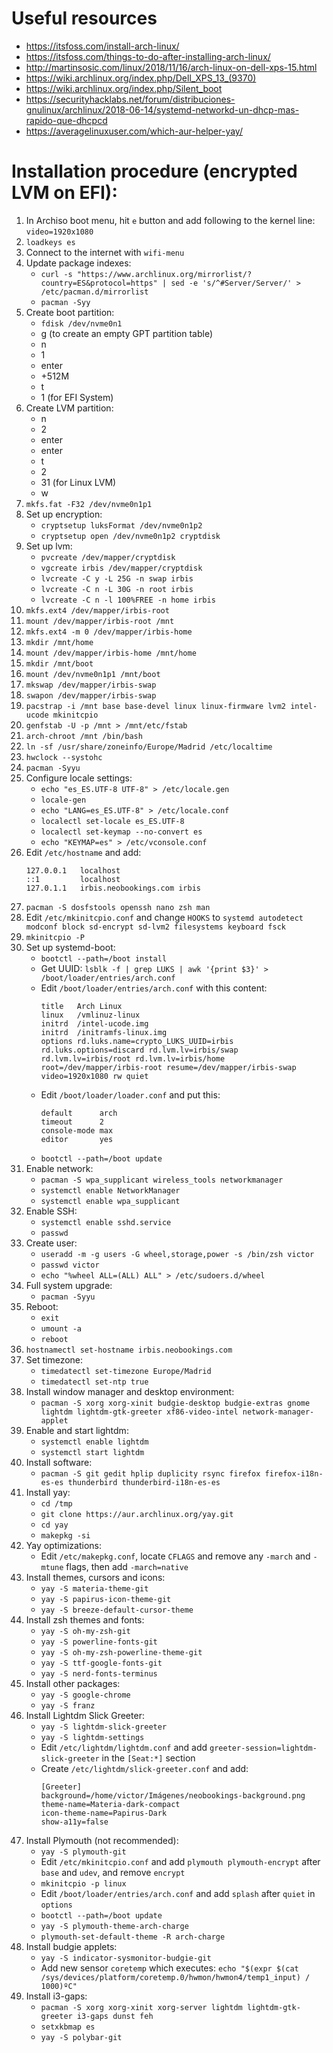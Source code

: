# Useful resources
* https://itsfoss.com/install-arch-linux/
* https://itsfoss.com/things-to-do-after-installing-arch-linux/
* http://martinsosic.com/linux/2018/11/16/arch-linux-on-dell-xps-15.html
* https://wiki.archlinux.org/index.php/Dell_XPS_13_(9370)
* https://wiki.archlinux.org/index.php/Silent_boot
* https://securityhacklabs.net/forum/distribuciones-gnulinux/archlinux/2018-06-14/systemd-networkd-un-dhcp-mas-rapido-que-dhcpcd
* https://averagelinuxuser.com/which-aur-helper-yay/

# Installation procedure (encrypted LVM on EFI):
  1. In Archiso boot menu, hit `e` button and add following to the kernel line: `video=1920x1080`
  1. `loadkeys es`
  1. Connect to the internet with `wifi-menu`
  1. Update package indexes:
        * `curl -s "https://www.archlinux.org/mirrorlist/?country=ES&protocol=https" | sed -e 's/^#Server/Server/' > /etc/pacman.d/mirrorlist`
        * `pacman -Syy`
  1. Create boot partition:
        * `fdisk /dev/nvme0n1`
        * g (to create an empty GPT partition table)
        * n
        * 1
        * enter
        * +512M
        * t
        * 1 (for EFI System)
  1. Create LVM partition:
        * n
        * 2
        * enter
        * enter
        * t
        * 2
        * 31 (for Linux LVM)
        * w
  1. `mkfs.fat -F32 /dev/nvme0n1p1`
  1. Set up encryption:
        * `cryptsetup luksFormat /dev/nvme0n1p2`
        * `cryptsetup open /dev/nvme0n1p2 cryptdisk`
  1. Set up lvm:
        * `pvcreate /dev/mapper/cryptdisk`
        * `vgcreate irbis /dev/mapper/cryptdisk`
        * `lvcreate -C y -L 25G -n swap irbis`
        * `lvcreate -C n -L 30G -n root irbis`
        * `lvcreate -C n -l 100%FREE -n home irbis`
  1. `mkfs.ext4 /dev/mapper/irbis-root`
  1. `mount /dev/mapper/irbis-root /mnt`
  1. `mkfs.ext4 -m 0 /dev/mapper/irbis-home`
  1. `mkdir /mnt/home`
  1. `mount /dev/mapper/irbis-home /mnt/home`
  1. `mkdir /mnt/boot`
  1. `mount /dev/nvme0n1p1 /mnt/boot`
  1. `mkswap /dev/mapper/irbis-swap`
  1. `swapon /dev/mapper/irbis-swap`
  1. `pacstrap -i /mnt base base-devel linux linux-firmware lvm2 intel-ucode mkinitcpio`
  1. `genfstab -U -p /mnt > /mnt/etc/fstab`
  1. `arch-chroot /mnt /bin/bash`
  1. `ln -sf /usr/share/zoneinfo/Europe/Madrid /etc/localtime`
  1. `hwclock --systohc`
  1. `pacman -Syyu`
  1. Configure locale settings:
        * `echo "es_ES.UTF-8 UTF-8" > /etc/locale.gen`
        * `locale-gen`
        * `echo "LANG=es_ES.UTF-8" > /etc/locale.conf`
        * `localectl set-locale es_ES.UTF-8`
        * `localectl set-keymap --no-convert es`
        * `echo "KEYMAP=es" > /etc/vconsole.conf`
  1. Edit `/etc/hostname` and add:
        ```
        127.0.0.1   localhost
        ::1         localhost
        127.0.1.1	irbis.neobookings.com irbis
        ```
  1. `pacman -S dosfstools openssh nano zsh man`
  1. Edit `/etc/mkinitcpio.conf` and change `HOOKS` to `systemd autodetect modconf block sd-encrypt sd-lvm2 filesystems keyboard fsck`
  1. `mkinitcpio -P`
  1. Set up systemd-boot:
        * `bootctl --path=/boot install`
        * Get UUID: `lsblk -f | grep LUKS | awk '{print $3}' > /boot/loader/entries/arch.conf`
        * Edit `/boot/loader/entries/arch.conf` with this content:
            ```
            title   Arch Linux
            linux   /vmlinuz-linux
            initrd  /intel-ucode.img
            initrd  /initramfs-linux.img
            options rd.luks.name=crypto_LUKS_UUID=irbis rd.luks.options=discard rd.lvm.lv=irbis/swap rd.lvm.lv=irbis/root rd.lvm.lv=irbis/home root=/dev/mapper/irbis-root resume=/dev/mapper/irbis-swap video=1920x1080 rw quiet
            ```
        * Edit `/boot/loader/loader.conf` and put this:
            ```
            default      arch
            timeout      2
            console-mode max
            editor       yes
            ```
        * `bootctl --path=/boot update`
  1. Enable network:
        * `pacman -S wpa_supplicant wireless_tools networkmanager`
        * `systemctl enable NetworkManager`
        * `systemctl enable wpa_supplicant`
  1. Enable SSH:
        * `systemctl enable sshd.service`
        * `passwd`
  1. Create user:
        * `useradd -m -g users -G wheel,storage,power -s /bin/zsh victor`
        * `passwd victor`
        * `echo "%wheel ALL=(ALL) ALL" > /etc/sudoers.d/wheel`
  1. Full system upgrade:
        * `pacman -Syyu`
  1. Reboot:
        * `exit`
        * `umount -a`
        * `reboot`
  1. `hostnamectl set-hostname irbis.neobookings.com`
  1. Set timezone:
        * `timedatectl set-timezone Europe/Madrid`
        * `timedatectl set-ntp true`
  1. Install window manager and desktop environment:
        * `pacman -S xorg xorg-xinit budgie-desktop budgie-extras gnome lightdm lightdm-gtk-greeter xf86-video-intel network-manager-applet`
  1. Enable and start lightdm:
        * `systemctl enable lightdm`
        * `systemctl start lightdm`
  1. Install software:
        * `pacman -S git gedit hplip duplicity rsync firefox firefox-i18n-es-es thunderbird thunderbird-i18n-es-es`
  1. Install yay:
        * `cd /tmp`
        * `git clone https://aur.archlinux.org/yay.git`
        * `cd yay`
        * `makepkg -si`
  1. Yay optimizations:
        * Edit `/etc/makepkg.conf`, locate `CFLAGS` and remove any `-march` and `-mtune` flags, then add `-march=native`
  1. Install themes, cursors and icons:
        * `yay -S materia-theme-git`
        * `yay -S papirus-icon-theme-git`
        * `yay -S breeze-default-cursor-theme`
  1. Install zsh themes and fonts:
        * `yay -S oh-my-zsh-git`
        * `yay -S powerline-fonts-git`
        * `yay -S oh-my-zsh-powerline-theme-git`
        * `yay -S ttf-google-fonts-git`
        * `yay -S nerd-fonts-terminus`
  1. Install other packages:
        * `yay -S google-chrome`
        * `yay -S franz`
  1. Install Lightdm Slick Greeter:
        * `yay -S lightdm-slick-greeter`
        * `yay -S lightdm-settings`
        * Edit `/etc/lightdm/lightdm.conf` and add `greeter-session=lightdm-slick-greeter` in the `[Seat:*]` section
        * Create `/etc/lightdm/slick-greeter.conf` and add:
            ```
            [Greeter]
            background=/home/victor/Imágenes/neobookings-background.png
            theme-name=Materia-dark-compact
            icon-theme-name=Papirus-Dark
            show-a11y=false
            ```
  1. Install Plymouth (not recommended):
        * `yay -S plymouth-git`
        * Edit `/etc/mkinitcpio.conf` and add `plymouth plymouth-encrypt` after `base` and `udev`, and remove `encrypt`
        * `mkinitcpio -p linux`
        * Edit `/boot/loader/entries/arch.conf` and add `splash` after `quiet` in `options`
        * `bootctl --path=/boot update`
        * `yay -S plymouth-theme-arch-charge`
        * `plymouth-set-default-theme -R arch-charge`
  1. Install budgie applets:
        * `yay -S indicator-sysmonitor-budgie-git`
        * Add new sensor `coretemp` which executes: `echo "$(expr $(cat /sys/devices/platform/coretemp.0/hwmon/hwmon4/temp1_input) / 1000)ºC"`
  1. Install i3-gaps:
        * `pacman -S xorg xorg-xinit xorg-server lightdm lightdm-gtk-greeter i3-gaps dunst feh`
        * `setxkbmap es`
        * `yay -S polybar-git`